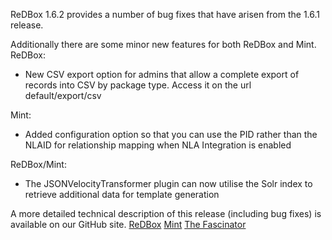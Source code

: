 ReDBox 1.6.2 provides a number of bug fixes that have arisen from the 1.6.1 release.

Additionally there are some minor new features for both ReDBox and Mint.
ReDBox:


* New CSV export option for admins that allow a complete export of records into CSV by package type. Access it on the url default/export/csv

Mint:

* Added configuration option so that you can use the PID rather than the NLAID for relationship mapping when NLA Integration is enabled

ReDBox/Mint:

* The JSONVelocityTransformer plugin can now utilise the Solr index to retrieve additional data for template generation

A more detailed technical description of this release (including bug fixes) is available on our GitHub site.
[ReDBox](https://github.com/redbox-mint/redbox/releases/tag/redbox-1.6.2)
[Mint](https://github.com/redbox-mint/mint/releases/tag/mint-1.6.2)
[The Fascinator](https://github.com/the-fascinator/the-fascinator/releases/tag/the-fascinator-1.1.5)